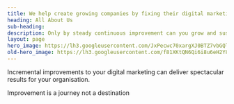 ```yaml
---
title: We help create growing companies by fixing their digital marketing
heading: All About Us
sub-heading: 
description: Only by steady continuous improvement can you grow and sustain your business
layout: page
hero_image: https://lh3.googleusercontent.com/JxPecwc70xargXJ0BTZ7vbGQlE9US1Epr8HMflp2VXArJVdir0yxdPy27aXjg51eiaoeDWXsNGP8dj8CqwI=w1200-h500-c-rj
old-hero_image: https://lh3.googleusercontent.com/f81XKtQN6Qi6i8u6eH2Y8RaAebqBxNOELdwRmq1B7LWbT4SNnGPUXtKJDP-Ktrk7ORoUCon6zpIMThfYLz0=w1200-h500-c-rj
---
```


Incremental improvements to your digital marketing can deliver spectacular results for your organisation.

Improvement is a journey not a destination